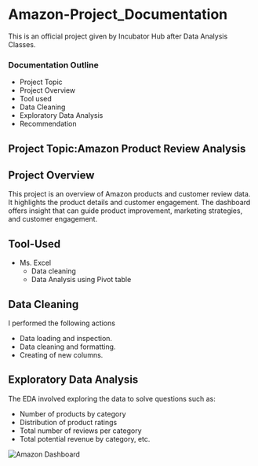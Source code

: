 # Amazon-Project_Documentation

This is an official project given by Incubator Hub after Data Analysis Classes.

### Documentation Outline

 - Project Topic
 - Project Overview
 - Tool used
 - Data Cleaning
 - Exploratory Data Analysis
 - Recommendation


## Project Topic:Amazon Product Review Analysis

## Project Overview
This project is an overview of Amazon products and customer review data. It highlights the product details and customer engagement. The dashboard offers insight that can guide product improvement, marketing strategies, and customer engagement.

## Tool-Used
- Ms. Excel
   -  	Data cleaning
   - 	Data Analysis using Pivot table

## Data Cleaning
I performed the following actions
   - Data loading and inspection.
   - Data cleaning and formatting.
   - Creating of new columns.

## Exploratory Data Analysis
The EDA involved exploring the data to solve questions such as:
   - Number of products by category
   - Distribution of product ratings
   - Total number of reviews per category
   - Total potential revenue by category, etc.

     
![Amazon Dashboard](https://github.com/user-attachments/assets/004f4323-7a60-4d60-bd5b-942b2d53f8e4)


